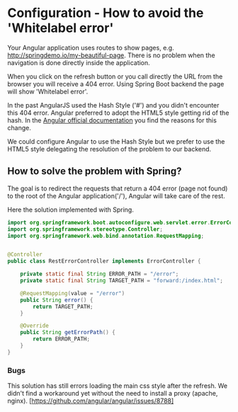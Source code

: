 # Configuration - How to avoid the 'Whitelabel error'

Your Angular application uses routes to show pages, e.g. http://springdemo.io/my-beautiful-page. There is no problem when the navigation is done directly inside the application.

When you click on the refresh button or you call directly the URL from the browser you will receive a 404 error. Using Spring Boot backend the page will show 'Whitelabel error'.

In the past AngularJS used the Hash Style ('#') and you didn't encounter this 404 error. Angular preferred to adopt the HTML5 style getting rid of the hash. In the [Angular official documentation](https://angular.io/guide/router#browser-url-styles>) you find the reasons for this change.

We could configure Angular to use the Hash Style but we prefer to use the HTML5 style delegating the resolution of the problem to our backend.

## How to solve the problem with Spring?

The goal is to redirect the requests that return a 404 error (page not found) to the root of the Angular application('/'), Angular will take care of the rest.

Here the solution implemented with Spring.

``` java
import org.springframework.boot.autoconfigure.web.servlet.error.ErrorController;
import org.springframework.stereotype.Controller;
import org.springframework.web.bind.annotation.RequestMapping;


@Controller
public class RestErrorController implements ErrorController {

    private static final String ERROR_PATH = "/error";
    private static final String TARGET_PATH = "forward:/index.html";

    @RequestMapping(value = "/error")
    public String error() {
        return TARGET_PATH;
    }

    @Override
    public String getErrorPath() {
        return ERROR_PATH;
    }
}
```

### Bugs

This solution has still errors loading the main css style after the refresh.
We didn't find a workaround yet without the need to install a proxy (apache, nginx).
[https://github.com/angular/angular/issues/8788]